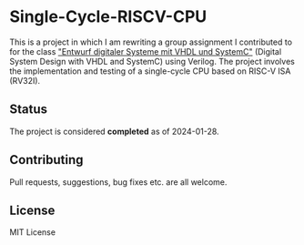# Single-Cycle-RISCV-CPU

This is a project in which I am rewriting a group assignment I contributed to for the class ["Entwurf digitaler Systeme mit VHDL und SystemC"](https://www.ce.cit.tum.de/eda/lehrveranstaltungen/?tx_tumcourses_list%5Bc15024%5D=c950695874) (Digital System Design with VHDL and SystemC) using Verilog. The project involves the implementation and testing of a single-cycle CPU based on RISC-V ISA (RV32I).

## Status

The project is considered **completed** as of 2024-01-28.

## Contributing

Pull requests, suggestions, bug fixes etc. are all welcome.

## License

MIT License